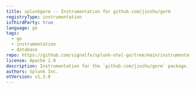 ```yaml
---
title: splunkgorm -- Instrumentation for github.com/jinzhu/gorm
registryType: instrumentation
isThirdParty: true
language: go
tags:
  - go
  - instrumentation
  - database
repo: https://github.com/signalfx/splunk-otel-go/tree/main/instrumentation/github.com/jinzhu/gorm/splunkgorm
license: Apache 2.0
description: Instrumentation for the `github.com/jinzhu/gorm` package.
authors: Splunk Inc.
otVersion: v1.3.0
---
```

